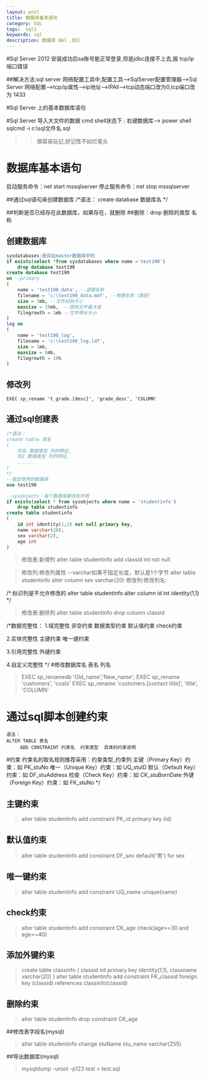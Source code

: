 ```yaml
---
layout: post
title: 数据库基本语句
category: SQL
tags:  sql1
keywords: sql
description: 数据库 DAl ,DDl
---
```


#Sql Server 2012 安装成功后sa账号能正常登录,但是jdbc连接不上去,报 tcp/ip端口错误
	
##解决方法:sql server 网络配置工具中,配置工具——>SqlServer配置管理器——>Sql Server 网络配置——>tcp/ip属性——>ip地址——>IPAll——>tcp动态端口改为0,tcp端口改为 1433


#Sql Server 上的基本数据库语句 

#Sql Server 导入大文件的数据 
	cmd shell状态下 : 右键数据库——> power shell  sqlcmd  -i c:\sql文件名.sql
	

>> 很容易玩记,好记性不如烂笔头
# 数据库基本语句

 启动服务命令：net start mssqlserver
 停止服务命令：net stop mssqlserver
 
 
 ##通过sql语句来创建数据库
/*语法：
create database 数据库名
*/

##判断是否已经存在此数据库，如果存在，就删除
##删除：drop 删除的类型 名称

## 创建数据库
```sql
sysdatabases:是存在master数据库中的
if exists(select *from sysdatabases where name ='test190')
	drop database test190
create database test190
on --primary
(
	name = 'test190_data', --逻辑名称
	filename = 'c:\test190_data.mdf', --物理名称（路径）
	size = 3mb, --文件初始大小
	maxsize = 10mb,  --限制文件最大值
	filegrowth = 1mb --文件增长大小
)
log on
(
	name = 'test190_log',
	filename = 'c:\test190_log.ldf',
	size = 1mb,
	maxsize = 5mb,
	filegrowth = 10%
)

```

## 修改列
	EXEC sp_rename 't_grade.[desc]', 'grade_desc', 'COLUMN'


## 通过sql创建表
```sql
/*语法：
create table 表名
(
	列名 数据类型 列的特征,
	列2 数据类型 列的特征,
	......
)
*/
--指定使用的数据库
use test190

--sysobjects：每个数据库都存在的表
if exists(select * from sysobjects where name = 'studentinfo')
	drop table studentinfo
create table studentinfo
(
	id int identity(1,1) not null primary key,
	name varchar(20),
	sex varchar(2),
	age int
)

```


>修改表:新增列
alter table studentinfo
	add classid int not null
	
>修改列:修改列属性
--varchar如果不指定长度，默认是1个字节
alter table studentinfo
	alter column sex varchar(20)
>修改列:修改列名:


/*:标识列是不允许修改的
alter table studentinfo
	alter column id int identity(1,1)
*/
	
>修改表:删除列
alter table studentinfo
	drop column classid

/*数据完整性：
  1.域完整性
	非空约束
	数据类型约束
	默认值约束
	check约束
	
  2.实体完整性
    主键约束
    唯一键约束
    
  3.引用完整性
	外键约束
  
  4.自定义完整性
*/
#修改数据库名 表名 列名
>EXEC sp_renamedb 'Old_name','New_name';
>EXEC sp_rename 'customers', 'custs' 
>EXEC sp_rename 'customers.[contact title]', 'title', 'COLUMN' 


# 通过sql脚本创建约束
    语法：
    ALTER TABLE 表名  
         ADD CONSTRAINT 约束名  约束类型  具体的约束说明

#约束
约束名的取名规则推荐采用：约束类型_约束列
主键（Primary Key）约束：如 PK_stuNo
唯一（Unique Key）约束：如 UQ_stuID
默认（Default Key）约束：如 DF_stuAddress
检查（Check Key）约束：如 CK_stuBornDate
外键（Foreign Key）约束：如 FK_stuNo 
*/

## 主键约束
>alter table studentinfo
	add constraint PK_id primary key (id)
	
## 默认值约束
>alter table studentinfo
	add constraint DF_sex default('男') for sex
	
## 唯一键约束
>alter table studentinfo
	add constraint UQ_name unique(name)
	
## check约束
>alter table studentinfo
	add constraint CK_age check(age>=30 and age<=40)
	

## 添加外键约束
>create table classinfo
(
	classid int primary key identity(1,1),
	classname varchar(20)
)
alter table studentinfo
	add constraint FK_classid foreign key (classid)
	references classinfo(classid)
	
## 删除约束
>alter table studentinfo
	drop constraint CK_age

##修改表字段名(mysql)
>alter table studentinfo 
	change stuName stu_name varchar(255)

##导出数据库(mysql)
>mysqldump -uroot -p123 test > test.sql
